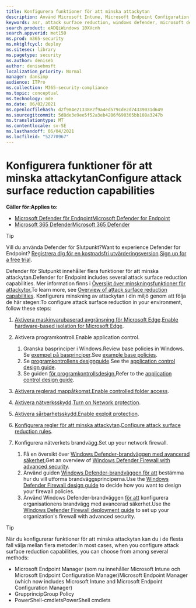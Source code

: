 ```yaml
---
title: Konfigurera funktioner för att minska attackytan
description: Använd Microsoft Intune, Microsoft Endpoint Configuration Manager, PowerShell-cmdlets och grupprincip för att konfigurera minskning av attackytan.
keywords: asr, attack surface reduction, windows defender, microsoft defender, antivirus, av
search.product: eADQiWindows 10XVcnh
search.appverid: met150
ms.prod: m365-security
ms.mktglfcycl: deploy
ms.sitesec: library
ms.pagetype: security
ms.author: deniseb
author: denisebmsft
localization_priority: Normal
manager: dansimp
audience: ITPro
ms.collection: M365-security-compliance
ms.topic: conceptual
ms.technology: mde
ms.date: 06/02/2021
ms.openlocfilehash: d2f984e21338e2f9a4ed579cde2d74339031d649
ms.sourcegitcommit: 5d8de3e9ee5f52a3eb4206f690365bb108a3247b
ms.translationtype: MT
ms.contentlocale: sv-SE
ms.lasthandoff: 06/04/2021
ms.locfileid: "52770967"
---
```

# <a name="configure-attack-surface-reduction-capabilities"></a><span data-ttu-id="e8733-104">Konfigurera funktioner för att minska attackytan</span><span class="sxs-lookup"><span data-stu-id="e8733-104">Configure attack surface reduction capabilities</span></span>

<span data-ttu-id="e8733-105">**Gäller för:**</span><span class="sxs-lookup"><span data-stu-id="e8733-105">**Applies to:**</span></span>
- [<span data-ttu-id="e8733-106">Microsoft Defender för Endpoint</span><span class="sxs-lookup"><span data-stu-id="e8733-106">Microsoft Defender for Endpoint</span></span>](https://go.microsoft.com/fwlink/p/?linkid=2154037)
- [<span data-ttu-id="e8733-107">Microsoft 365 Defender</span><span class="sxs-lookup"><span data-stu-id="e8733-107">Microsoft 365 Defender</span></span>](https://go.microsoft.com/fwlink/?linkid=2118804)

> [!TIP]
> <span data-ttu-id="e8733-108">Vill du använda Defender för Slutpunkt?</span><span class="sxs-lookup"><span data-stu-id="e8733-108">Want to experience Defender for Endpoint?</span></span> <span data-ttu-id="e8733-109">[Registrera dig för en kostnadsfri utvärderingsversion](https://www.microsoft.com/microsoft-365/windows/microsoft-defender-atp?ocid=docs-wdatp-assignaccess-abovefoldlink).</span><span class="sxs-lookup"><span data-stu-id="e8733-109">[Sign up for a free trial](https://www.microsoft.com/microsoft-365/windows/microsoft-defender-atp?ocid=docs-wdatp-assignaccess-abovefoldlink).</span></span>

<span data-ttu-id="e8733-110">Defender för Slutpunkt innehåller flera funktioner för att minska attackytan.</span><span class="sxs-lookup"><span data-stu-id="e8733-110">Defender for Endpoint includes several attack surface reduction capabilities.</span></span> <span data-ttu-id="e8733-111">Mer information finns i [Översikt över minskningsfunktioner för attackytor.](overview-attack-surface-reduction.md)</span><span class="sxs-lookup"><span data-stu-id="e8733-111">To learn more, see [Overview of attack surface reduction capabilities](overview-attack-surface-reduction.md).</span></span> <span data-ttu-id="e8733-112">Konfigurera minskning av attackytan i din miljö genom att följa de här stegen:</span><span class="sxs-lookup"><span data-stu-id="e8733-112">To configure attack surface reduction in your environment, follow these steps:</span></span> 

1. <span data-ttu-id="e8733-113">[Aktivera maskinvarubaserad avgränsning för Microsoft Edge](/windows/security/threat-protection/microsoft-defender-application-guard/install-md-app-guard).</span><span class="sxs-lookup"><span data-stu-id="e8733-113">[Enable hardware-based isolation for Microsoft Edge](/windows/security/threat-protection/microsoft-defender-application-guard/install-md-app-guard).</span></span>

2. <span data-ttu-id="e8733-114">Aktivera programkontroll.</span><span class="sxs-lookup"><span data-stu-id="e8733-114">Enable application control.</span></span> 

   1. <span data-ttu-id="e8733-115">Granska basprinciper i Windows.</span><span class="sxs-lookup"><span data-stu-id="e8733-115">Review base policies in Windows.</span></span> <span data-ttu-id="e8733-116">Se [exempel på basprinciper](/windows/security/threat-protection/windows-defender-application-control/example-wdac-base-policies).</span><span class="sxs-lookup"><span data-stu-id="e8733-116">See [example base policies](/windows/security/threat-protection/windows-defender-application-control/example-wdac-base-policies).</span></span>
   2. <span data-ttu-id="e8733-117">Se [programkontrollens designguide](/windows/security/threat-protection/windows-defender-application-control/windows-defender-application-control-design-guide).</span><span class="sxs-lookup"><span data-stu-id="e8733-117">See the [application control design guide](/windows/security/threat-protection/windows-defender-application-control/windows-defender-application-control-design-guide).</span></span>
   3. <span data-ttu-id="e8733-118">Se guiden [för programkontrollsdesign.](/windows/security/threat-protection/windows-defender-application-control/windows-defender-application-control-deployment-guide)</span><span class="sxs-lookup"><span data-stu-id="e8733-118">Refer to the [application control design guide](/windows/security/threat-protection/windows-defender-application-control/windows-defender-application-control-deployment-guide).</span></span>

3. <span data-ttu-id="e8733-119">[Aktivera reglerad mappåtkomst.](enable-controlled-folders.md)</span><span class="sxs-lookup"><span data-stu-id="e8733-119">[Enable controlled folder access](enable-controlled-folders.md).</span></span>

4. <span data-ttu-id="e8733-120">[Aktivera nätverksskydd](enable-network-protection.md).</span><span class="sxs-lookup"><span data-stu-id="e8733-120">[Turn on Network protection](enable-network-protection.md).</span></span>

5. <span data-ttu-id="e8733-121">[Aktivera sårbarhetsskydd.](enable-exploit-protection.md)</span><span class="sxs-lookup"><span data-stu-id="e8733-121">[Enable exploit protection](enable-exploit-protection.md).</span></span>

6. <span data-ttu-id="e8733-122">[Konfigurera regler för att minska attackytan](enable-attack-surface-reduction.md).</span><span class="sxs-lookup"><span data-stu-id="e8733-122">[Configure attack surface reduction rules](enable-attack-surface-reduction.md).</span></span>

7. <span data-ttu-id="e8733-123">Konfigurera nätverkets brandvägg.</span><span class="sxs-lookup"><span data-stu-id="e8733-123">Set up your network firewall.</span></span>

   1. <span data-ttu-id="e8733-124">Få en översikt över [Windows Defender-brandväggen med avancerad säkerhet.](/windows/security/threat-protection/windows-firewall/windows-firewall-with-advanced-security)</span><span class="sxs-lookup"><span data-stu-id="e8733-124">Get an overview of [Windows Defender Firewall with advanced security](/windows/security/threat-protection/windows-firewall/windows-firewall-with-advanced-security).</span></span>
   2. <span data-ttu-id="e8733-125">Använd guiden [Windows Defender-brandväggen för att](/windows/security/threat-protection/windows-firewall/windows-firewall-with-advanced-security-design-guide) bestämma hur du vill utforma brandväggsprinciperna.</span><span class="sxs-lookup"><span data-stu-id="e8733-125">Use the [Windows Defender Firewall design guide](/windows/security/threat-protection/windows-firewall/windows-firewall-with-advanced-security-design-guide) to decide how you want to design your firewall policies.</span></span>
   3. <span data-ttu-id="e8733-126">Använd Windows Defender-brandväggen [för att](/windows/security/threat-protection/windows-firewall/windows-firewall-with-advanced-security-deployment-guide) konfigurera organisationens brandvägg med avancerad säkerhet.</span><span class="sxs-lookup"><span data-stu-id="e8733-126">Use the [Windows Defender Firewall deployment guide](/windows/security/threat-protection/windows-firewall/windows-firewall-with-advanced-security-deployment-guide) to set up your organization's firewall with advanced security.</span></span> 

> [!TIP]
> <span data-ttu-id="e8733-127">När du konfigurerar funktioner för att minska attackytan kan du i de flesta fall välja mellan flera metoder:</span><span class="sxs-lookup"><span data-stu-id="e8733-127">In most cases, when you configure attack surface reduction capabilities, you can choose from among several methods:</span></span>
> - <span data-ttu-id="e8733-128">Microsoft Endpoint Manager (som nu innehåller Microsoft Intune och Microsoft Endpoint Configuration Manager)</span><span class="sxs-lookup"><span data-stu-id="e8733-128">Microsoft Endpoint Manager (which now includes Microsoft Intune and Microsoft Endpoint Configuration Manager)</span></span>
> - <span data-ttu-id="e8733-129">Grupprincip</span><span class="sxs-lookup"><span data-stu-id="e8733-129">Group Policy</span></span>
> - <span data-ttu-id="e8733-130">PowerShell-cmdlets</span><span class="sxs-lookup"><span data-stu-id="e8733-130">PowerShell cmdlets</span></span>
